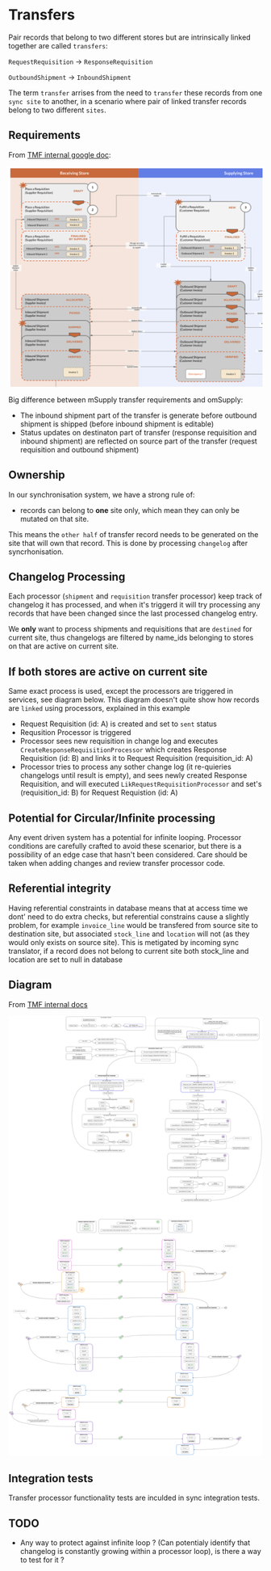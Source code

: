 # Transfers

Pair records that belong to two different stores but are intrinsically linked together are called `transfers`:

`RequestRequisition` -> `ResponseRequisition`

`OutboundShipment` -> `InboundShipment`

The term `transfer` arrises from the need to `transfer` these records from one `sync site` to another, in a scenario where pair of linked transfer records belong to two different `sites`.

## Requirements

From [TMF internal google doc](https://docs.google.com/presentation/d/1eEe0uBGvkXbYnKc2oLO2U0qRwFv4l0ws4QwFZa6e74s/edit#slide=id.p):

![omSupply transfer workflow](./doc/omSupply_transfer_workflow.png)

Big difference between mSupply transfer requirements and omSupply:
* The inbound shipment part of the transfer is generate before outbound shipment is shipped (before inbound shipment is editable)
* Status updates on destinaton part of transfer (response requisition and inbound shipment) are reflected on source part of the transfer (request requisition and outbound shipment)

## Ownership

In our synchronisation system, we have a strong rule of:
* records can belong to **one** site only, which mean they can only be mutated on that site.

This means the `other half` of transfer record needs to be generated on the site that will own that record. This is done by processing `changelog` after syncrhonisation. 

## Changelog Processing

Each processor (`shipment` and `requisition` transfer processor) keep track of changelog it has processed, and when it's triggerd it will try processing any records that have been changed since the last processed changelog entry.

We **only** want to process shipments and requisitions that are `destined` for current site, thus changelogs are filtered by name_ids belonging to stores on that are active on current site.

## If both stores are active on current site

Same exact process is used, except the processors are triggered in services, see diagram below. This diagram doesn't quite show how records are `linked` using processors, explained in this example
* Request Requisition (id: A) is created and set to `sent` status
* Requsition Processor is triggered
* Processor sees new requisition in change log and executes `CreateResponseRequisitionProcessor` which creates Response Requisition (id: B) and links it to Request Requisition (requisition_id: A)
* Processor tries to process any sother change log (it re-quieries changelogs until result is empty), and sees newly created Response Requisition, and will executed `LikRequestRequisitionProcessor` and set's (requisition_id: B) for Request Requistion (id: A)

## Potential for Circular/Infinite processing

Any event driven system has a potential for infinite looping. Processor conditions are carefully crafted to avoid these scenarior, but there is a possibility of an edge case that hasn't been considered. Care should be taken when adding changes and review transfer processor code.

## Referential integrity

Having referential constraints in database means that at access time we dont' need to do extra checks, but referential constrains cause a slightly problem, for example `invoice_line` would be transfered from source site to destination site, but associated `stock_line` and `location` will not (as they would only exists on source site). This is metigated by incoming sync translator, if a record does not belong to current site both stock_line and location are set to null in database

## Diagram

From [TMF internal docs](https://app.diagrams.net/#G1o_xRQAhjVsnqhxhJEu9dY6AZ_lJfG9co)

![omSupply transfer processors](./doc/omSupply_transfer_processors.png)

## Integration tests

Transfer processor functionality tests are inculded in sync integration tests.

## TODO

* Any way to protect against infinite loop ? (Can potentialy identify that changelog is constantly growing within a processor loop), is there a way to test for it ?
